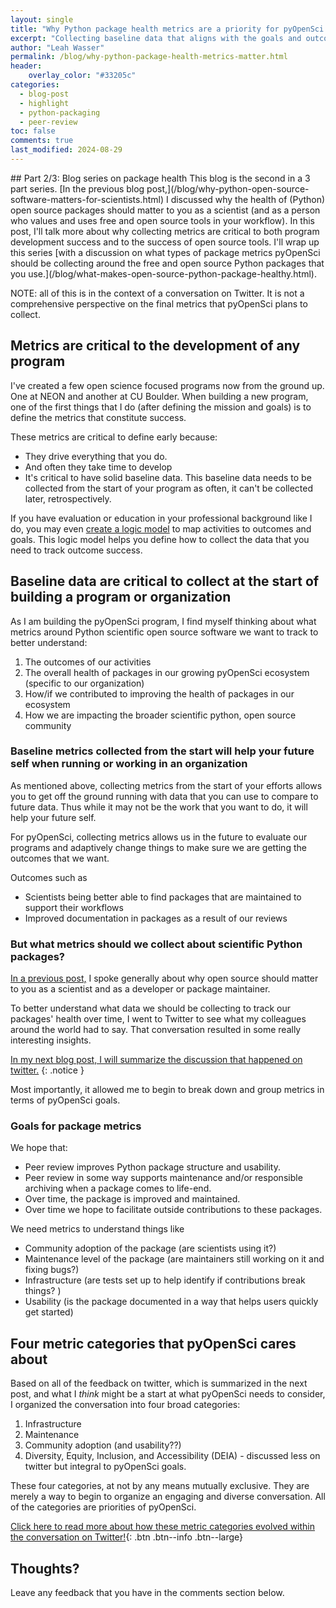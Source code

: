 ```yaml
---
layout: single
title: "Why Python package health metrics are a priority for pyOpenSci and other open source communities"
excerpt: "Collecting baseline data that aligns with the goals and outcomes of your project, program or organization is critical to do at the beginning. Here I briefly explain why Python package health metrics are so important to the long-term success of pyOpenSci."
author: "Leah Wasser"
permalink: /blog/why-python-package-health-metrics-matter.html
header:
    overlay_color: "#33205c"
categories:
  - blog-post
  - highlight
  - python-packaging
  - peer-review
toc: false
comments: true
last_modified: 2024-08-29
---
```


<div class="notice" markdown="1">
## Part 2/3: Blog series on package health
This blog is the second in a 3 part series. [In the previous blog post,](/blog/why-python-open-source-software-matters-for-scientists.html)
I discussed why the health of (Python) open source
packages should matter to you as a scientist (and as a person who values and
uses free and open source tools in your workflow). In this post, I'll talk
more about why collecting metrics are critical to both program development success
and to the success of open source tools. I'll wrap up this series
[with a discussion on what types of package metrics pyOpenSci should be collecting
around the free and open source Python packages that you use.](/blog/what-makes-open-source-python-package-healthy.html).

NOTE: all of this is in the context of a conversation on Twitter. It is not a
comprehensive perspective on the final metrics that pyOpenSci plans to collect.
</div>

## Metrics are critical to the development of any program

I've created a few open science focused programs now from the ground up. One at
NEON and another at CU Boulder. When building a new program, one of the first
things that I do (after defining the mission and goals) is to define the metrics
that constitute success.

These metrics are critical to define early because:

* They drive everything that you do.
* And often they take time to develop
* It's critical to have solid baseline data. This baseline data needs to be collected from the start of your program as often, it can't be collected later, retrospectively.

If you have evaluation or education in your professional background like I do,
you may even
[create a logic model](https://thecompassforsbc.org/how-to-guide/how-develop-logic-model-0) to map activities to outcomes and goals. This logic
model helps you define how
to collect the data that you need to track outcome success.

## Baseline data are critical to collect at the start of building a program or organization

As I am building the pyOpenSci program, I find myself thinking about what metrics
around Python scientific open source software we want to track to better understand:

1. The outcomes of our activities
2. The overall health of packages in our growing pyOpenSci ecosystem (specific to our organization)
3. How/if we contributed to improving the health of packages in our ecosystem
4. How we are impacting the broader scientific python, open source community

### Baseline metrics collected from the start will help your future self when running or working in an organization

As mentioned above, collecting metrics from the start
of your efforts allows you to get off the ground running with data that you can use to compare to future data. Thus while it may not be the work that you want to do, it will
help your future self.

For pyOpenSci, collecting metrics allows us in the future
to evaluate our programs and adaptively change things to
make sure we are getting the outcomes that we want.

Outcomes such as
* Scientists being better able to find packages that are maintained to support their workflows
* Improved documentation in packages as a result of our reviews

### But what metrics should we collect about scientific Python packages?

[In a previous post,](/blog/why-python-open-source-software-matters-for-scientists.html) I spoke
generally about why open source should matter to you as a scientist and as a
developer or package maintainer.

To better understand what data we should be collecting to track our packages'
health over time, I went to Twitter to see what my colleagues around the world
had to say. That conversation resulted in some really interesting insights.

[In my next blog post, I will summarize the discussion that happened on twitter.](/blog/what-makes-open-source-python-package-healthy.html)
{: .notice }

Most importantly, it allowed me to begin to break down and group metrics in
terms of pyOpenSci goals.

### Goals for package metrics

We hope that:

* Peer review improves Python package structure and usability.
* Peer review in some way supports maintenance and/or responsible archiving when a package comes to life-end.
* Over time, the package is improved and maintained.
* Over time we hope to facilitate outside contributions to these packages.

We need metrics to understand things like

* Community adoption of the package (are scientists using it?)
* Maintenance level of the package (are maintainers still working on it and fixing bugs?)
* Infrastructure (are tests set up to help identify if contributions break things? )
* Usability (is the package documented in a way that helps users quickly get started)

## Four metric categories that pyOpenSci cares about

Based on all of the feedback on twitter, which is summarized in the next post, and what I *think* might be a start at what pyOpenSci
needs to consider, I organized the conversation into four broad categories:

1. Infrastructure
2. Maintenance
3. Community adoption (and usability??)
4. Diversity, Equity, Inclusion, and Accessibility (DEIA) - discussed less on twitter but integral to pyOpenSci goals.

These four categories, at not by any means mutually exclusive. They are merely a way
to begin to organize an engaging and diverse conversation. All of the categories are priorities of pyOpenSci.

[<i class="fas fa-hand-point-right"></i> Click here to read more about how these metric categories  evolved within the conversation on Twitter!](/blog/what-makes-open-source-python-package-healthy.html){: .btn .btn--info .btn--large}

## Thoughts?

Leave any feedback that you have in the comments section below.
